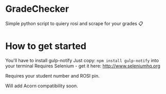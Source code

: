 # GradeChecker

Simple python script to quiery rosi and scrape for your grades :clipboard:


# How to get started
You'll have to install gulp-notify
Just copy: `npm install gulp-notify` into your terminal
Requires Selenium - get it here: http://www.seleniumhq.org

Requires your student number and ROSI pin.

Will add Acorn compatibility soon.

